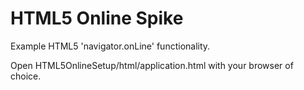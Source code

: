 HTML5 Online Spike
==============

Example HTML5 'navigator.onLine' functionality.

Open HTML5OnlineSetup/html/application.html with your browser of choice.
